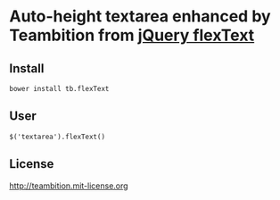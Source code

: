 # Auto-height textarea enhanced by Teambition from [jQuery flexText](http://alexdunphy.github.io/flexText/)

## Install
```
bower install tb.flexText
```

## User
```
$('textarea').flexText()
```

## License
http://teambition.mit-license.org